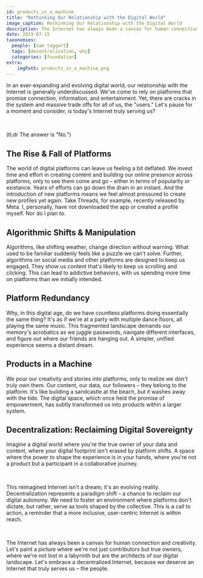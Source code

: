 ```yaml
---
id: products_in_a_machine
title: "Rethinking Our Relationship with the Digital World"
image_caption: Rethinking Our Relationship with the Digital World
description: The Internet has always been a canvas for human connection and creativity. Yet, there are cracks in the system and massive trade offs for all of us.
date: 2023-07-15
taxonomies:
  people: [sam_taggart]
  tags: [decentralization, why]
  categories: [foundation]
extra:
    imgPath: products_in_a_machine.png
---
```


In an ever-expanding and evolving digital world, our relationship with the Internet is generally underdiscussed. We've come to rely on platforms that promise connection, information, and entertainment. Yet, there are cracks in the system and massive trade offs for all of us, the "users." Let's pause for a moment and consider, is today's Internet truly serving us?

<br/>

(tl;dr The answer is "No.")

## The Rise & Fall of Platforms

The world of digital platforms can leave us feeling a bit deflated. We invest time and effort in creating content and building our online presence across platforms, only to see them come and go – either in terms of popularity or existance. Years of efforts can go down the drain in an instant. And the introduction of new platforms means we feel almost pressured to create new profiles yet again. Take Threads, for example, recently released by Meta. I, personally, have not downloaded the app or created a profile myself. Nor do I plan to.

## Algorithmic Shifts & Manipulation

Algorithms, like shifting weather, change direction without warning. What used to be familiar suddenly feels like a puzzle we can't solve. Further, algorithms on social media and other platforms are designed to keep us engaged. They show us content that's likely to keep us scrolling and clicking. This can lead to addictive behaviors, with us spending more time on platforms than we initially intended.

## Platform Redundancy

Why, in this digital age, do we have countless platforms doing essentially the same thing? It's as if we're at a party with multiple dance floors, all playing the same music. This fragmented landscape demands our memory's acrobatics as we juggle passwords, navigate different interfaces, and figure out where our friends are hanging out. A simpler, unified experience seems a distant dream.

## Products in a Machine

We pour our creativity and stories into platforms, only to realize we don't truly own them. Our content, our data, our followers – they belong to the platform. It's like building a sandcastle at the beach, but it washes away with the tide. The digital space, which once held the promise of empowerment, has subtly transformed us into products within a larger system.

## Decentralization: Reclaiming Digital Sovereignty

Imagine a digital world where you're the true owner of your data and content, where your digital footprint isn't erased by platform shifts. A space where the power to shape the experience is in your hands, where you're not a product but a participant in a collaborative journey.

<br/>

This reimagined Internet isn't a dream; it's an evolving reality. Decentralization represents a paradigm shift – a chance to reclaim our digital autonomy. We need to foster an environment where platforms don't dictate, but rather, serve as tools shaped by the collective. This is a call to action, a reminder that a more inclusive, user-centric Internet is within reach.

<br/>

The Internet has always been a canvas for human connection and creativity. Let's paint a picture where we're not just contributors but true owners, where we're not lost in a labyrinth but are the architects of our digital landscape. Let's embrace a decentralized Internet, because we deserve an Internet that truly serves us – the people.